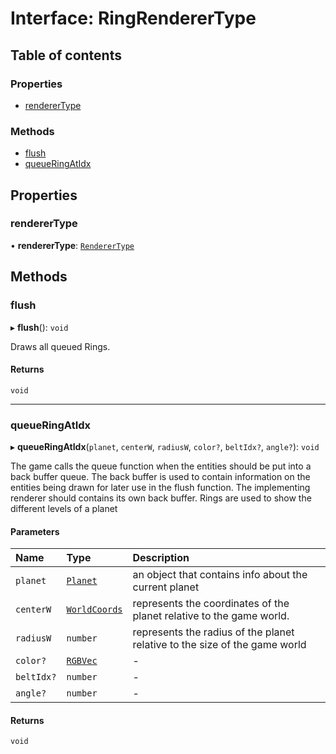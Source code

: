 # Interface: RingRendererType

## Table of contents

### Properties

- [rendererType](RingRendererType.md#renderertype)

### Methods

- [flush](RingRendererType.md#flush)
- [queueRingAtIdx](RingRendererType.md#queueringatidx)

## Properties

### rendererType

• **rendererType**: [`RendererType`](../README.md#renderertype-1)

## Methods

### flush

▸ **flush**(): `void`

Draws all queued Rings.

#### Returns

`void`

___

### queueRingAtIdx

▸ **queueRingAtIdx**(`planet`, `centerW`, `radiusW`, `color?`, `beltIdx?`, `angle?`): `void`

The game calls the queue function when the entities should be put into a back buffer queue.
The back buffer is used to contain information on the entities being drawn for later use in the flush function.
The implementing renderer should contains its own back buffer.
Rings are used to show the different levels of a planet

#### Parameters

| Name | Type | Description |
| :------ | :------ | :------ |
| `planet` | [`Planet`](../README.md#planet) | an object that contains info about the current planet |
| `centerW` | [`WorldCoords`](../README.md#worldcoords) | represents the coordinates of the planet relative to the game world. |
| `radiusW` | `number` | represents the radius of the planet relative to the size of the game world |
| `color?` | [`RGBVec`](../README.md#rgbvec) | - |
| `beltIdx?` | `number` | - |
| `angle?` | `number` | - |

#### Returns

`void`
